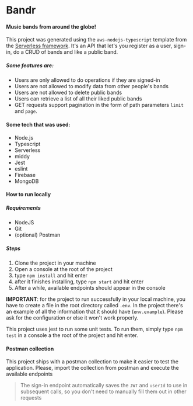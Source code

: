 # Bandr
#### Music bands from around the globe!
This project was generated using the `aws-nodejs-typescript` template from the [Serverless framework](https://www.serverless.com/). It's an API that let's you register as a user, sign-in, do a CRUD of bands and like a public band.

##### Some features are:
- Users are only allowed to do operations if they are signed-in
- Users are not allowed to modify data from other people's bands
- Users are not allowed to delete public bands
- Users can retrieve a list of all their liked public bands
- GET requests support pagination in the form of path parameters `limit` and `page`.

#### Some tech that was used:
- Node.js
- Typescript
- Serverless
- middy
- Jest
- eslint
- Firebase
- MongoDB

#### How to run locally

##### Requirements

- NodeJS
- Git
- (optional) Postman

##### Steps
1. Clone the project in your machine
2. Open a console at the root of the project
3. type `npm install` and hit enter
4. after it finishes installing, type `npm start` and hit enter
5. After a while, available endpoints should appear in the console

**IMPORTANT**: for the project to run successfully in your local machine, you have to create a file in the root directory called `.env`. In the project there's an example of all the information that it should have (`env.example`). Please ask for the configuration or else it won't work properly.

This project uses jest to run some unit tests. To run them, simply type `npm test` in a console a the root of the project and hit enter.

#### Postman collection
This project ships with a postman collection to make it easier to test the application. Please, import the collection from postman and execute the available endpoints

> The sign-in endpoint automatically saves the `JWT` and `userId` to use in subsequent calls, so you don't need to manually fill them out in other requests
